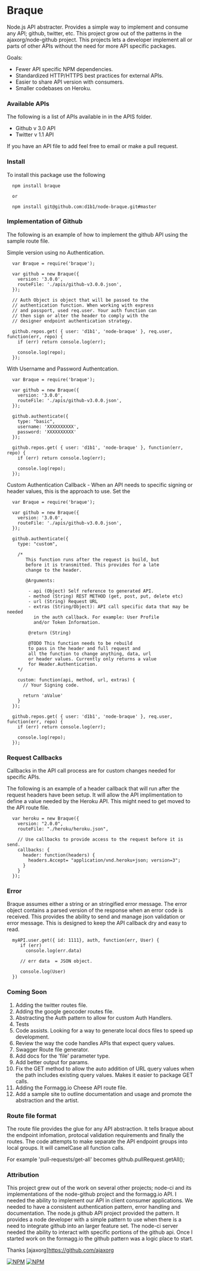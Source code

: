 Braque
===========

Node.js API abstracter. Provides a simple way to implement and consume any API; github, twitter, etc. This
project grow out of the patterns in the ajaxorg/node-github project. This projects lets a developer implement
all or parts of other APIs without the need for more API specific packages.

Goals:
* Fewer API specific NPM dependencies.
* Standardized HTTP/HTTPS best practices for external APIs.
* Easier to share API version with consumers.
* Smaller codebases on Heroku.

### Available APIs
The following is a list of APIs available in in the APIS folder.

* Github v 3.0 API
* Twitter v 1.1 API

If you have an API file to add feel free to email or make a pull request.

### Install
To install this package use the following

```
  npm install braque

  or 

  npm install git@github.com:d1b1/node-braque.git#master
```

### Implementation of Github
The following is an example of how to implement the github API using the sample route file.

Simple version using no Authentication.

```
  var Braque = require('braque');

  var github = new Braque({
    version: '3.0.0',
    routeFile: './apis/github-v3.0.0.json',
  });

  // Auth Object is object that will be passed to the 
  // authentication function. When working with express
  // and passport, used req.user. Your auth function can
  // then sign or alter the header to comply with the
  // designer endpoint authentication strategy.

  github.repos.get( { user: 'd1b1', 'node-braque' }, req.user, function(err, repo) {
    if (err) return console.log(err);

    console.log(repo);
  });

```

With Username and Password Authentcation.

```
  var Braque = require('braque');

  var github = new Braque({
    version: '3.0.0',
    routeFile: './apis/github-v3.0.0.json',
  });

  github.authenticate({
    type: "basic",
    username: 'XXXXXXXXXX',
    password: 'XXXXXXXXXX'
  });

  github.repos.get( { user: 'd1b1', 'node-braque' }, function(err, repo) {
    if (err) return console.log(err);
    
    console.log(repo);
  });

```

Custom Authentication Callback - When an API needs to specific signing or
header values, this is the approach to use. Set the 

```
  var Braque = require('braque');

  var github = new Braque({
    version: '3.0.0',
    routeFile: './apis/github-v3.0.0.json',
  });

  github.authenticate({
    type: "custom",

    /*
       This function runs after the request is build, but
       before it is transmitted. This provides for a late
       change to the header. 

       @Arguments:

        - api (Object) Self reference to generated API.
        - method (String) REST METHOD (get, post, put, delete etc)
        - url (String) Request URL
        - extras (String/Object): API call specific data that may be needed 
          in the auth callback. For example: User Profile 
          and/or Token Information.

        @return (String)

        @TODO This function needs to be rebuild
        to pass in the header and full request and
        all the function to change anything, data, url
        or header values. Currently only returns a value
        for Header.Authentication. 
    */

    custom: function(api, method, url, extras) {
      // Your Signing code.

      return 'aValue'
    }
  });

  github.repos.get( { user: 'd1b1', 'node-braque' }, req.user, function(err, repo) {
    if (err) return console.log(err);
    
    console.log(repo);
  });

```

### Request Callbacks
Callbacks in the API call process are for custom changes needed for specific APIs.

The following is an example of a header callback that will run after the request
headers have been setup. It will allow the API implimentation to define a value 
needed by the Heroku API. This might need to get moved to the API route file.

```
  var heroku = new Braque({
    version: "2.0.0",
    routeFile: "./heroku/heroku.json",

    // Use callbacks to provide access to the request before it is send.
    callbacks: {
      header: function(headers) {
        headers.Accept= "application/vnd.heroku+json; version=3";
      }
    }
  });
```

### Error
Braque assumes either a string or an stringified error message. The error object contains a parsed version of the 
response when an error code is received. This provides the ability to send and manage json validation or error message. 
This is designed to keep the API callback dry and easy to read. 


```
  myAPI.user.get({ id: 1111}, auth, function(err, User) {
     if (err) 
       console.log(err.data)

     // err data  = JSON object. 

     console.log(User)
  })

```

### Coming Soon

1. Adding the twitter routes file.
2. Adding the google geocoder routes file.
3. Abstracting the Auth pattern to allow for custom Auth Handlers.
4. Tests
5. Code assists. Looking for a way to generate local docs files to speed up development.
6. Review the way the code handles APIs that expect query values. 
7. Swagger Route file generator.
8. Add docs for the 'file' parameter type. 
9. Add better output for params.
10. Fix the GET method to allow the auto addition of URL query values when the path includes existing query values. Makes it easier to package GET calls.
11. Adding the Formagg.io Cheese API route file.
12. Add a sample site to outline documentation and usage and promote the abstraction and the artist.

### Route file format
The route file provides the glue for any API abstraction. It tells braque about the endpoint infomation, protocal
validation requirements and finally the routes. The code attempts to make separate the API endpoint groups into 
local groups. It will camelCase all function calls.

For example 'pull-requests/get-all' becomes github.pullRequest.getAll();

### Attribution
This project grew out of the work on several other projects; node-ci and its implementations of the node-github project and 
the formagg.io API. I needed the ability to implement our API in client consumer applications. We needed to have a consistent 
authentication pattern, error handling and documentation. The node.js github API project provided the pattern. It provides
a node developer with a simple pattern to use when there is a need to integrate github into an larger feature set. The node-ci
server needed the ability to interact with specific portions of the github api. Once I started work on the formagg.io the github
pattern was a logic place to start.

Thanks [ajaxorg]https://github.com/ajaxorg

[![NPM](https://nodei.co/npm/braque.png?stars&downloads)](https://nodei.co/npm/braque/) [![NPM](https://nodei.co/npm-dl/braque.png)](https://nodei.co/npm/braque/)



